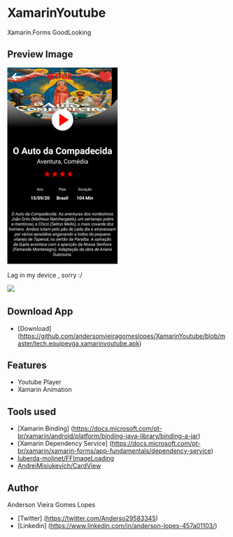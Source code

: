 # XamarinYoutube
Xamarin.Forms GoodLooking

## Preview  Image

<img src="https://github.com/andersonvieiragomeslopes/XamarinYoutube/blob/master/PreviewImage.png" width="50%">

Lag in my device , sorry :/

<img src="https://github.com/andersonvieiragomeslopes/XamarinYoutube/blob/master/PreviewProject.gif" width="50%">

## Download App

- [Download] (https://github.com/andersonvieiragomeslopes/XamarinYoutube/blob/master/tech.equipevga.xamarinyoutube.apk)

## Features  

- Youtube Player
- Xamarin Animation

## Tools used  

- [Xamarin Binding] (https://docs.microsoft.com/pt-br/xamarin/android/platform/binding-java-library/binding-a-jar)
- [Xamarin Dependency Service] (https://docs.microsoft.com/pt-br/xamarin/xamarin-forms/app-fundamentals/dependency-service)
- [luberda-molinet/FFImageLoading](https://github.com/luberda-molinet/FFImageLoading)  
- [AndreiMisiukevich/CardView](https://github.com/AndreiMisiukevich/CardView)

## Author

Anderson Vieira Gomes Lopes 
- [Twitter] (https://twitter.com/Anderso29583345)
- [Linkedin] (https://www.linkedin.com/in/anderson-lopes-457a01103/)



